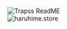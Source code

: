 <p style="background-color = black;">
<img align="left" alt="Trapss ReadME" src="https://github-readme-stats.codestackr.vercel.app/api?username=Trapss&count_private=true&show_icons=true&hide_border=true" />
<br>
<img align="left" alt="haruhime.store" href="https://haruhime.store" src="https://haruhime.store/logo.png" />
</p>
